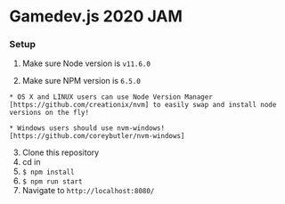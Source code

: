 # Gamedev.js 2020 JAM

### Setup

1. Make sure Node version is `v11.6.0`

2. Make sure NPM version is `6.5.0`
```
* OS X and LINUX users can use Node Version Manager [https://github.com/creationix/nvm] to easily swap and install node versions on the fly!

* Windows users should use nvm-windows! [https://github.com/coreybutler/nvm-windows]
```
3. Clone this repository
4. cd in
5. `$ npm install`
6. `$ npm run start`
7. Navigate to `http://localhost:8080/`
